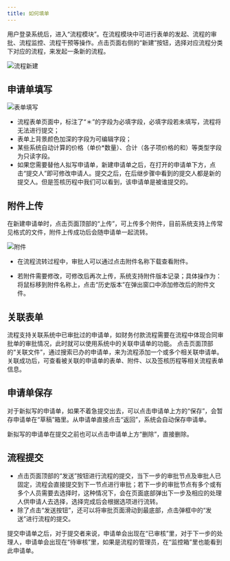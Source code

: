 ```yaml
---
title: 如何填单
---
```


用户登录系统后，进入“流程模块”。在流程模块中可进行表单的发起、流程的审批、流程监控、流程干预等操作。点击页面右侧的“新建”按钮，选择对应流程分类下对应的流程，来发起一条新的流程。

![流程新建](assets/workflow/流程新建.png)


## 申请单填写

![表单填写](assets/workflow/表单填写.png)

- 流程表单页面中，标注了“＊”的字段为必填字段，必填字段若未填写，流程将无法进行提交；
- 表单上背景颜色加深的字段为可编辑字段；
- 某些系统自动计算的价格（单价*数量）、合计（各子项价格的和）等类型字段为只读字段。
- 如果您需要替他人拟写申请单，新建申请单之后，在打开的申请单下方，点击“提交人”即可修改申请人。提交之后，在后继步骤中看到的提交人都是新的提交人。但是签核历程中我们可以看到，该申请单是被谁提交的。

## 附件上传

在新建申请单时，点击页面顶部的“上传”，可上传多个附件，目前系统支持上传常见格式的文件，附件上传成功后会随申请单一起流转。

  ![附件](assets/workflow/附件历史版本.png)

- 在流程流转过程中，审批人可以通过点击附件名称下载查看附件。

- 若附件需要修改，可修改后再次上传，系统支持附件版本记录；具体操作为：将鼠标移到附件名称上，点击“历史版本”在弹出窗口中添加修改后的附件文件。

## 关联表单

流程支持关联系统中已审批过的申请单，如财务付款流程需要在流程中体现合同审批单的审批情况，此时就可以使用系统中的关联申请单的功能。
点击页面顶部的“关联文件”，通过搜索已办的申请单，来为流程添加一个或多个相关联申请单。关联成功后，可查看被关联的申请单的表单、附件、以及签核历程等相关流程表单信息。

## 申请单保存

 对于新拟写的申请单，如果不着急提交出去，可以点击申请单上方的“保存”，会暂存申请单在“草稿”箱里。从申请单直接点击“返回”，系统会自动保存申请单。

 新拟写的申请单在提交之前也可以点击申请单上方“删除”，直接删除。

## 流程提交

- 点击页面顶部的“发送”按钮进行流程的提交，当下一步的审批节点及审批人已固定，流程会直接提交到下一节点进行审批；若下一步的审批节点有多个或有多个人员需要去选择时，这种情况下，会在页面底部弹出下一步及相应的处理人供申请人去选择，选择完成后会根据选项进行流转。
- 除了点击“发送按钮”，还可以将审批页面滑动到最底部，点击弹框中的“发送”进行流程的提交。

 



 
 提交申请单之后，对于提交者来说，申请单会出现在“已审核”里，对于下一步的处理人，申请单会出现在“待审核”里，如果是流程的管理员，在“监控箱”里也能看到此申请单。

